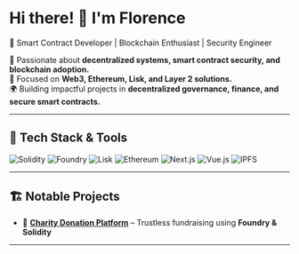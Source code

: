 # Hi there! 👋 I'm Florence  
🚀 Smart Contract Developer | Blockchain Enthusiast | Security Engineer  

🔗 Passionate about **decentralized systems, smart contract security, and blockchain adoption.**  
🎯 Focused on **Web3, Ethereum, Lisk, and Layer 2 solutions.**  
🌍 Building impactful projects in **decentralized governance, finance, and secure smart contracts.**  

---
## 🔨 Tech Stack & Tools  
![Solidity](https://img.shields.io/badge/Solidity-%23363636.svg?style=for-the-badge&logo=solidity&logoColor=white)
![Foundry](https://img.shields.io/badge/Foundry-%23000000.svg?style=for-the-badge&logo=ethereum&logoColor=white)
![Lisk](https://img.shields.io/badge/Lisk-%2300A3E8.svg?style=for-the-badge&logo=lisk&logoColor=white)
![Ethereum](https://img.shields.io/badge/Ethereum-%234c4c4c.svg?style=for-the-badge&logo=ethereum&logoColor=white)
![Next.js](https://img.shields.io/badge/Next.js-%23000000.svg?style=for-the-badge&logo=nextdotjs&logoColor=white)
![Vue.js](https://img.shields.io/badge/Vue.js-%2335495e.svg?style=for-the-badge&logo=vuedotjs&logoColor=4FC08D)
![IPFS](https://img.shields.io/badge/IPFS-%2300086C.svg?style=for-the-badge&logo=ipfs&logoColor=white)

---
## 🏗 Notable Projects  
- 🔹 **[Charity Donation Platform](#)** – Trustless fundraising using **Foundry & Solidity**  

---
